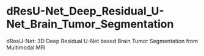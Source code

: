 # dResU-Net_Deep_Residual_U-Net_Brain_Tumor_Segmentation
dResU-Net: 3D Deep Residual U-Net based Brain Tumor Segmentation from Multimodal MRI
